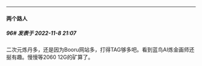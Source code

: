 

*****

####  两个路人  
##### 96#       发表于 2022-11-8 21:07

二次元炼丹多，还是因为Booru网站多，打得TAG够多吧。看到蓝鸟AI炼金画师还挻有趣。慢慢等2060 12G的矿算了。

